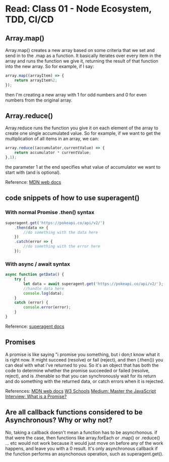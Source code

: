 # Read: Class 01 - Node Ecosystem, TDD, CI/CD

## Array.map()

Array.map() creates a new array based on some criteria that we set and send in to the .map as a function. It basically iterates over every item in the array and runs the function we give it, returning the result of that function into the new array. So for example, if I say:

```javascript
array.map((arrayItem) => {
    return arrayItem%2;
});
```

then I'm creating a new array with 1 for odd numbers and 0 for even numbers from the original array.

## Array.reduce()

Array.reduce runs the function you give it on each element of the array to create one single accumulated value. So for example, if we want to get the multiplication of all items in an array, we can:

```javascript
array.reduce((accumulator,currentValue) => {
    return accumulator * currentValue;
},1);
```

the parameter 1 at the end specifies what value of accumulator we want to start with (and is optional).

Reference: [MDN web docs](https://developer.mozilla.org/en-US/docs/Web/JavaScript/Reference/Global_Objects/Array/Reduce)

## code snippets of how to use superagent()

### With normal Promise .then() syntax

```javascript
superagent.get('https://pokeapi.co/api/v2/')
    .then(data => {
        //do something with the data here
    })
    .catch(error => {
        //do something with the error here
    });
```

### With async / await syntax

```javascript
async function getData() {
    try {
        let data = await superagent.get('https://pokeapi.co/api/v2/');
        //handle data here
        console.log(data);
    }
    catch (error) {
        console.error(error);
    }
}
```

Reference: [superagent docs](https://www.npmjs.com/package/superagent)

## Promises

A promise is like saying "i promise you something, but i don;t know what it is right now. It might succeed (resolve) or fail (reject), and then (.then()) you can deal with what i've returned to you.  So it's an object that has both the code to determine whether the promise succeeded or failed (resolve, reject), and is .thenable so that you can synchronously wait for its return and do something with the returned data, or catch errors when it is rejected.

References:
[MDN web docs](https://developer.mozilla.org/en-US/docs/Web/JavaScript/Reference/Global_Objects/Promise)
[W3 Schools](https://www.w3schools.com/js/js_promise.asp)
[Medium: Master the JavaScript Interview: What is a Promise?](https://medium.com/javascript-scene/master-the-javascript-interview-what-is-a-promise-27fc71e77261)

## Are all callback functions considered to be Asynchronous? Why or why not?

No, taking a callback doesn't mean a function has to be asyncrhonous. if that were the case, then functions like array.forEach or .map() or .reduce() ... etc would not work because it would just move on before any of the work happens, and leave you with a 0 result. It's only asynchronous callback if the function performs an asynchonous operation, such as superagent.get().
